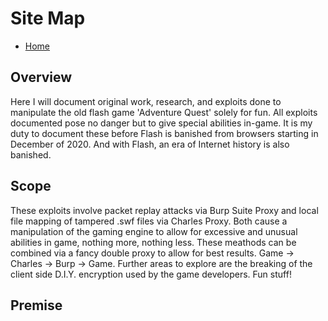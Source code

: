 # Site Map

- [Home](http://wesleycoffman.github.io/) 

## Overview

Here I will document original work, research, and exploits done to manipulate the old flash game 'Adventure Quest' solely for fun. All exploits documented pose no danger but to give special abilities in-game. It is my duty to document these before Flash is banished from browsers starting in December of 2020. And with Flash, an era of Internet history is also banished.

## Scope

These exploits involve packet replay attacks via Burp Suite Proxy and local file mapping of tampered .swf files via Charles Proxy. Both cause a manipulation of the gaming engine to allow for excessive and unusual abilities in game, nothing more, nothing less. These meathods can be combined via a fancy double proxy to allow for best results. Game -> Charles -> Burp -> Game. Further areas to explore are the breaking of the client side D.I.Y. encryption used by the game developers. Fun stuff!

## Premise
